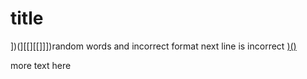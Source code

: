 # title

])(][[][[]]])random words and incorrect format
next line is incorrect 
[)()](hi.com)
[](hi.com)

more text here